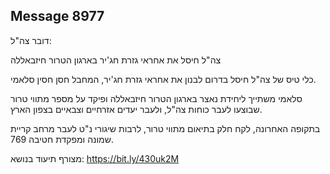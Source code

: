 ## Message 8977

דובר צה"ל:

צה"ל חיסל את אחראי גזרת חג'יר בארגון הטרור חיזבאללה

כלי טיס של צה"ל חיסל בדרום לבנון את אחראי גזרת חג'יר, המחבל חסן חסין סלאמי. 

סלאמי משתייך ליחידת נאצר בארגון הטרור חיזבאללה ופיקד על מספר מתווי טרור שבוצעו לעבר כוחות צה"ל, ולעבר יעדים אזרחיים וצבאיים בצפון הארץ.

בתקופה האחרונה, לקח חלק בתיאום מתווי טרור, לרבות שיגורי נ"ט לעבר מרחב קריית שמונה ומפקדת חטיבה 769.

מצורף תיעוד בנושא: https://bit.ly/430uk2M

